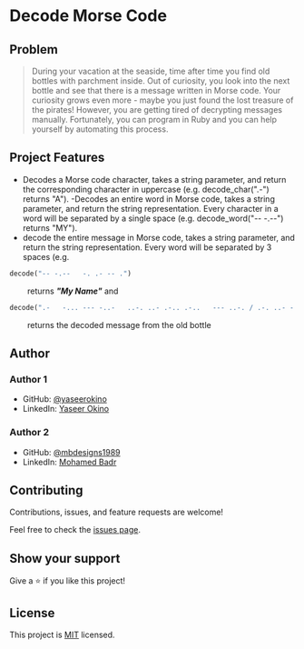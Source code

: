 # Decode Morse Code

## Problem

> During your vacation at the seaside, time after time you find old bottles with parchment inside. Out of curiosity, you look into the next bottle and see that there is a message written in Morse code. Your curiosity grows even more - maybe you just found the lost treasure of the pirates! However, you are getting tired of decrypting messages manually. Fortunately, you can program in Ruby and you can help yourself by automating this process.

## Project Features

- Decodes a Morse code character, takes a string parameter, and return the corresponding character in uppercase (e.g. decode_char(".-") returns "A").
  -Decodes an entire word in Morse code, takes a string parameter, and return the string representation. Every character in a word will be separated by a single space (e.g. decode_word("-- -.--") returns "MY").
- decode the entire message in Morse code, takes a string parameter, and return the string representation. Every word will be separated by 3 spaces (e.g.

```ruby
decode("-- -.--   -. .- -- .")
```

&nbsp;&nbsp;&nbsp;&nbsp;&nbsp;&nbsp;&nbsp; returns **_"My Name"_**
and

```ruby
decode(".-   -... --- -..-   ..-. ..- .-.. .-..   --- ..-. / .-. ..- -... .. . ...")
```

&nbsp;&nbsp;&nbsp;&nbsp;&nbsp;&nbsp;&nbsp; returns the decoded message from the old bottle

## Author

### Author 1

- GitHub: [@yaseerokino](https://github.com/yaseerokino)
- LinkedIn: [Yaseer Okino](https://linkedin.com/in/yaseerokino)

### Author 2

- GitHub: [@mbdesigns1989](https://github.com/mbdesigns1989)
- LinkedIn: [Mohamed Badr](https://linkedin.com/in/yaseerokino)

## Contributing

Contributions, issues, and feature requests are welcome!

Feel free to check the [issues page](../../issues/).

## Show your support

Give a ⭐️ if you like this project!

## License

This project is [MIT](./MIT.md) licensed.
